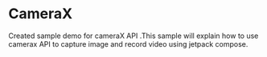 # CameraX
Created sample demo for cameraX API .This sample will explain how to use camerax API to capture image and record video using jetpack compose. 


